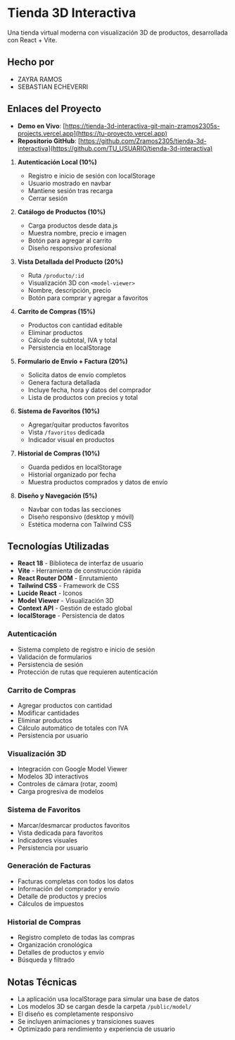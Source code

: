 # Tienda 3D Interactiva

Una tienda virtual moderna con visualización 3D de productos, desarrollada con React + Vite.

## Hecho por 
- ZAYRA RAMOS 
- SEBASTIAN ECHEVERRI 

## Enlaces del Proyecto

- **Demo en Vivo**: [https://tienda-3d-interactiva-git-main-zramos2305s-projects.vercel.app](https://tu-proyecto.vercel.app)
- **Repositorio GitHub**: [https://github.com/Zramos2305/tienda-3d-interactiva](https://github.com/TU_USUARIO/tienda-3d-interactiva)

1. **Autenticación Local (10%)**
   - Registro e inicio de sesión con localStorage
   - Usuario mostrado en navbar
   - Mantiene sesión tras recarga
   - Cerrar sesión

2. **Catálogo de Productos (10%)**
   - Carga productos desde data.js
   - Muestra nombre, precio e imagen
   - Botón para agregar al carrito
   - Diseño responsivo profesional

3. **Vista Detallada del Producto (20%)**
   - Ruta `/producto/:id`
   - Visualización 3D con `<model-viewer>`
   - Nombre, descripción, precio
   - Botón para comprar y agregar a favoritos

4. **Carrito de Compras (15%)**
   - Productos con cantidad editable
   - Eliminar productos
   - Cálculo de subtotal, IVA y total
   - Persistencia en localStorage

5. **Formulario de Envío + Factura (20%)**
   - Solicita datos de envío completos
   - Genera factura detallada
   - Incluye fecha, hora y datos del comprador
   - Lista de productos con precios y total

6. **Sistema de Favoritos (10%)**
   - Agregar/quitar productos favoritos
   - Vista `/favoritos` dedicada
   - Indicador visual en productos

7. **Historial de Compras (10%)**
   - Guarda pedidos en localStorage
   - Historial organizado por fecha
   - Muestra productos comprados y datos de envío

8. **Diseño y Navegación (5%)**
   - Navbar con todas las secciones
   - Diseño responsivo (desktop y móvil)
   - Estética moderna con Tailwind CSS

## Tecnologías Utilizadas

- **React 18** - Biblioteca de interfaz de usuario
- **Vite** - Herramienta de construcción rápida
- **React Router DOM** - Enrutamiento
- **Tailwind CSS** - Framework de CSS
- **Lucide React** - Iconos
- **Model Viewer** - Visualización 3D
- **Context API** - Gestión de estado global
- **localStorage** - Persistencia de datos

### Autenticación
- Sistema completo de registro e inicio de sesión
- Validación de formularios
- Persistencia de sesión
- Protección de rutas que requieren autenticación

### Carrito de Compras
- Agregar productos con cantidad
- Modificar cantidades
- Eliminar productos
- Cálculo automático de totales con IVA
- Persistencia por usuario

### Visualización 3D
- Integración con Google Model Viewer
- Modelos 3D interactivos
- Controles de cámara (rotar, zoom)
- Carga progresiva de modelos

### Sistema de Favoritos
- Marcar/desmarcar productos favoritos
- Vista dedicada para favoritos
- Indicadores visuales
- Persistencia por usuario

### Generación de Facturas
- Facturas completas con todos los datos
- Información del comprador y envío
- Detalle de productos y precios
- Cálculos de impuestos

### Historial de Compras
- Registro completo de todas las compras
- Organización cronológica
- Detalles de productos y envío
- Búsqueda y filtrado
## Notas Técnicas
- La aplicación usa localStorage para simular una base de datos
- Los modelos 3D se cargan desde la carpeta `/public/model/`
- El diseño es completamente responsivo
- Se incluyen animaciones y transiciones suaves
- Optimizado para rendimiento y experiencia de usuario
